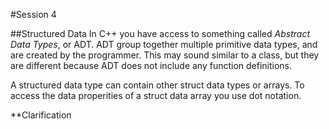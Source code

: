 #Session 4

##Structured Data
In C++ you have access to something called *Abstract Data Types*, or ADT. ADT group together multiple primitive data types, and are created by the programmer. This may sound similar to a class, but they are different because ADT does not include any function definitions. 

A structured data type can contain other struct data types or arrays. To access the data properities of a struct data array you use dot notation.

**Clarification